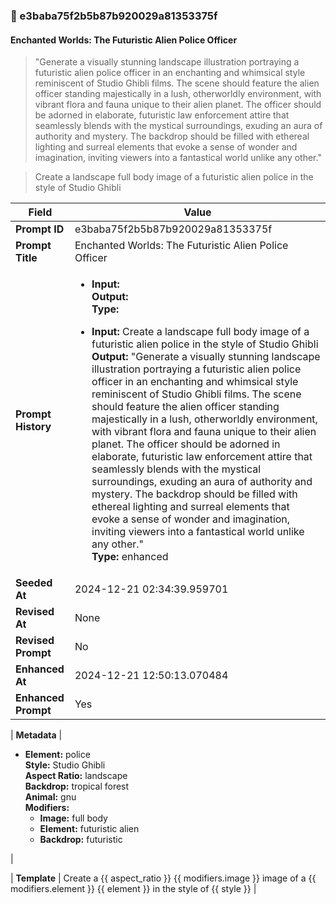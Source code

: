 

### 📜 e3baba75f2b5b87b920029a81353375f

#### Enchanted Worlds: The Futuristic Alien Police Officer

> "Generate a visually stunning landscape illustration portraying a futuristic alien police officer in an enchanting and whimsical style reminiscent of Studio Ghibli films. The scene should feature the alien officer standing majestically in a lush, otherworldly environment, with vibrant flora and fauna unique to their alien planet. The officer should be adorned in elaborate, futuristic law enforcement attire that seamlessly blends with the mystical surroundings, exuding an aura of authority and mystery. The backdrop should be filled with ethereal lighting and surreal elements that evoke a sense of wonder and imagination, inviting viewers into a fantastical world unlike any other."

> Create a landscape full body image of a futuristic alien police in the style of Studio Ghibli

| Field          | Value                                                                                                                                                                      |
|----------------|----------------------------------------------------------------------------------------------------------------------------------------------------------------------------|
| **Prompt ID**  | e3baba75f2b5b87b920029a81353375f                                                                                                                                                            |
| **Prompt Title**  | Enchanted Worlds: The Futuristic Alien Police Officer                                                                                                                                                            |
| **Prompt History** | <ul><li>**Input:**  <br> **Output:**  <br> **Type:** </li></ul><ul><li>**Input:** Create a landscape full body image of a futuristic alien police in the style of Studio Ghibli <br> **Output:** "Generate a visually stunning landscape illustration portraying a futuristic alien police officer in an enchanting and whimsical style reminiscent of Studio Ghibli films. The scene should feature the alien officer standing majestically in a lush, otherworldly environment, with vibrant flora and fauna unique to their alien planet. The officer should be adorned in elaborate, futuristic law enforcement attire that seamlessly blends with the mystical surroundings, exuding an aura of authority and mystery. The backdrop should be filled with ethereal lighting and surreal elements that evoke a sense of wonder and imagination, inviting viewers into a fantastical world unlike any other." <br> **Type:** enhanced</li></ul> |
| **Seeded At** | 2024-12-21 02:34:39.959701                                                                                                                                                   |
| **Revised At** | None                                                                                                                                                   |
| **Revised Prompt** | No                                                                                                                                                                      |
| **Enhanced At** | 2024-12-21 12:50:13.070484                                                                                                                                                  |
| **Enhanced Prompt** | Yes                                                                                                                                                                    |

| **Metadata**   | <ul><li>**Element:** police <br> **Style:** Studio Ghibli <br> **Aspect Ratio:** landscape <br> **Backdrop:** tropical forest <br> **Animal:** gnu <br> **Modifiers:**<ul><li>**Image:** full body</li><li>**Element:** futuristic alien</li><li>**Backdrop:** futuristic</li></ul></li></ul> |

| **Template**   | Create a {{ aspect_ratio }} {{ modifiers.image }} image of a {{ modifiers.element }} {{ element }} in the style of {{ style }}                                                                                                                                           |



